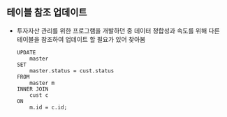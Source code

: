 ## 테이블 참조 업데이트



* 투자자산 관리를 위한 프로그램을 개발하던 중 데이터 정합성과 속도를 위해 다른 테이블을 참조하여 업데이트 할 필요가 있어 찾아봄

  ```mysql
  UPDATE
      master
  SET
      master.status = cust.status
  FROM
      master m
  INNER JOIN
      cust c
  ON 
      m.id = c.id;
  ```

  